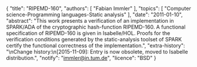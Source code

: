{
    "title": "RIPEMD-160",
    "authors": [
        "Fabian Immler"
    ],
    "topics": [
        "Computer science-Programming languages-Static analysis"
    ],
    "date": "2011-01-10",
    "abstract": "This work presents a verification of an implementation in SPARK/ADA of the cryptographic hash-function RIPEMD-160. A functional specification of RIPEMD-160 is given in Isabelle/HOL. Proofs for the verification conditions generated by the static-analysis toolset of SPARK certify the functional correctness of the implementation.",
    "extra-history": "\nChange history:\n[2015-11-09]: Entry is now obsolete, moved to Isabelle distribution.",
    "notify": "immler@in.tum.de",
    "licence": "BSD"
}